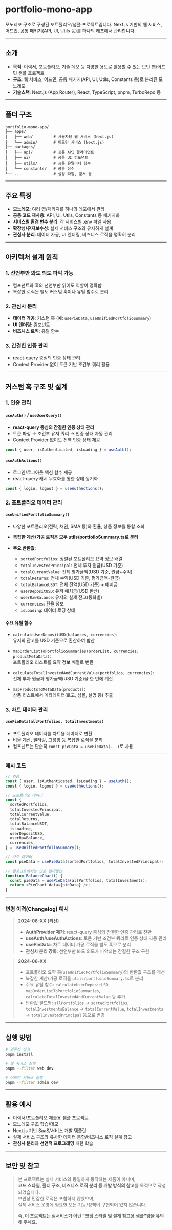 # portfolio-mono-app

모노레포 구조로 구성된 포트폴리오/샘플 프로젝트입니다. Next.js 기반의 웹 서비스, 어드민, 공통 패키지(API, UI, Utils 등)를 하나의 레포에서 관리합니다.

---

## 소개

- **목적**: 이력서, 포트폴리오, 기술 데모 등 다양한 용도로 활용할 수 있는 모던 웹/어드민 샘플 프로젝트
- **구조**: 웹 서비스, 어드민, 공통 패키지(API, UI, Utils, Constants 등)로 분리된 모노레포
- **기술스택**: Next.js (App Router), React, TypeScript, pnpm, TurboRepo 등

---

## 폴더 구조

```
portfolio-mono-app/
├── apps/
│   ├── web/         # 사용자용 웹 서비스 (Next.js)
│   └── admin/       # 어드민 서비스 (Next.js)
├── packages/
│   ├── api/         # 공통 API 클라이언트
│   ├── ui/          # 공통 UI 컴포넌트
│   ├── utils/       # 공통 유틸리티 함수
│   └── constants/   # 공통 상수
└── ...              # 설정 파일, 문서 등
```

---

## 주요 특징

- **모노레포**: 여러 앱/패키지를 하나의 레포에서 관리
- **공통 코드 재사용**: API, UI, Utils, Constants 등 패키지화
- **서비스별 환경 변수 분리**: 각 서비스별 .env 파일 사용
- **확장성/유지보수성**: 실제 서비스 구조와 유사하게 설계
- **관심사 분리**: 데이터 가공, UI 렌더링, 비즈니스 로직을 명확히 분리

---

## 아키텍처 설계 원칙

### 1. **선언부만 봐도 의도 파악 가능**

- 컴포넌트와 훅의 선언부만 읽어도 역할이 명확함
- 복잡한 로직은 별도 커스텀 훅이나 유틸 함수로 분리

### 2. **관심사 분리**

- **데이터 가공**: 커스텀 훅 (예: `usePieData`, `useUnifiedPortfolioSummary`)
- **UI 렌더링**: 컴포넌트
- **비즈니스 로직**: 유틸 함수

### 3. **간결한 인증 관리**

- react-query 중심의 인증 상태 관리
- Context Provider 없이 토큰 기반 조건부 쿼리 활용

---

## 커스텀 훅 구조 및 설계

### 1. **인증 관리**

#### `useAuth()` / `useUserQuery()`

- **react-query 중심의 간결한 인증 상태 관리**
- 토큰 파싱 → 조건부 유저 쿼리 → 인증 상태 자동 관리
- Context Provider 없이도 전역 인증 상태 제공

```ts
const { user, isAuthenticated, isLoading } = useAuth();
```

#### `useAuthActions()`

- 로그인/로그아웃 액션 함수 제공
- react-query 캐시 무효화를 통한 상태 동기화

```ts
const { login, logout } = useAuthActions();
```

### 2. **포트폴리오 데이터 관리**

#### `useUnifiedPortfolioSummary()`

- 다양한 포트폴리오(전략, 채권, SMA 등)와 환율, 상품 정보를 통합 조회
- **복잡한 계산/가공 로직은 모두 utils/portfoiloSummary.ts로 분리**

- **주요 반환값**:
  - `sortedPortfolios`: 정렬된 포트폴리오 요약 정보 배열
  - `totalInvestedPrincipal`: 전체 투자 원금(USD 기준)
  - `totalCurrentValue`: 전체 평가금액(USD 기준, 원금+수익)
  - `totalReturns`: 전체 수익(USD 기준, 평가금액-원금)
  - `totalBalanceUSDT`: 전체 잔액(USD 기준) + 예치금
  - `userDepositUSD`: 유저 예치금(USD 환산)
  - `userRawBalance`: 유저의 실제 잔고(통화별)
  - `currencies`: 환율 정보
  - `isLoading`: 데이터 로딩 상태

#### 주요 유틸 함수

- `calculateUserDepositUSD(balances, currencies)`:  
  유저의 잔고를 USD 기준으로 환산하여 합산

- `mapOrderListToPortfolioSummaries(orderList, currencies, productMetaData)`:  
  포트폴리오 리스트를 요약 정보 배열로 변환

- `calculateTotalInvestedAndCurrentValue(portfolios, currencies)`:  
  전체 투자 원금과 평가금액(USD 기준)을 한 번에 계산

- `mapProductsToMetaData(products)`:  
  상품 리스트에서 메타데이터(로고, 심볼, 설명 등) 추출

### 3. **차트 데이터 관리**

#### `usePieData(allPortfolios, totalInvestments)`

- 포트폴리오 데이터를 차트용 데이터로 변환
- 비율 계산, 필터링, 그룹핑 등 복잡한 로직을 분리
- 컴포넌트는 단순히 `const pieData = usePieData(...)`로 사용

---

### 예시 코드

```ts
// 인증
const { user, isAuthenticated, isLoading } = useAuth();
const { login, logout } = useAuthActions();

// 포트폴리오 데이터
const {
  sortedPortfolios,
  totalInvestedPrincipal,
  totalCurrentValue,
  totalReturns,
  totalBalanceUSDT,
  isLoading,
  userDepositUSD,
  userRawBalance,
  currencies,
} = useUnifiedPortfolioSummary();

// 차트 데이터
const pieData = usePieData(sortedPortfolios, totalInvestedPrincipal);

// 컴포넌트에서는 단순 렌더링만
function BalanceChart() {
  const pieData = usePieData(allPortfolios, totalInvestments);
  return <PieChart data={pieData} />;
}
```

---

### 변경 이력(Changelog) 예시

> **2024-06-XX (최신)**
>
> - **AuthProvider 제거**: react-query 중심의 간결한 인증 관리로 전환
> - **useAuth/useAuthActions**: 토큰 기반 조건부 쿼리로 인증 상태 자동 관리
> - **usePieData**: 차트 데이터 가공 로직을 별도 훅으로 분리
> - **관심사 분리 강화**: 선언부만 봐도 의도가 파악되는 간결한 구조 구현

> **2024-06-XX**
>
> - 포트폴리오 요약 훅(`useUnifiedPortfolioSummary`)의 반환값 구조를 개선
> - 복잡한 계산/가공 로직을 `utils/portfoiloSummary.ts`로 분리
> - 주요 유틸 함수: `calculateUserDepositUSD`, `mapOrderListToPortfolioSummaries`, `calculateTotalInvestedAndCurrentValue` 등 추가
> - 반환값 필드명: `allPortfolios` → `sortedPortfolios`, `totalInvestmentsBalance` → `totalCurrentValue`, `totalInvestments` → `totalInvestedPrincipal` 등으로 변경

---

## 실행 방법

```bash
# 의존성 설치
pnpm install

# 웹 서비스 실행
pnpm --filter web dev

# 어드민 서비스 실행
pnpm --filter admin dev
```

---

## 활용 예시

- 이력서/포트폴리오 제출용 샘플 프로젝트
- 모노레포 구조 학습/데모
- Next.js 기반 SaaS/서비스 개발 템플릿
- 실제 서비스 구조와 유사한 데이터 통합/비즈니스 로직 설계 참고
- **관심사 분리**와 **선언적 프로그래밍** 패턴 학습

---

## 보안 및 참고

> 본 프로젝트는 실제 서비스와 동일하게 동작하는 제품이 아니며,  
> **코드 스타일, 폴더 구조, 비즈니스 로직 분리 등 개발 방식의 참고**를 목적으로 작성되었습니다.  
> 보안상 민감한 로직은 포함하지 않았으며,  
> 실제 서비스 운영에 필요한 모든 기능/정책이 구현되어 있지 않습니다.
>
> **즉, 이 프로젝트는 실서비스가 아닌 "코딩 스타일 및 설계 참고용 샘플"임을 유의해 주세요.**
